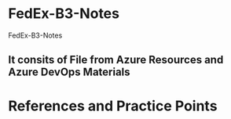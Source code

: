 # FedEx-B3-Notes
FedEx-B3-Notes
## It consits of File from Azure Resources and Azure DevOps Materials 
# References and Practice Points
